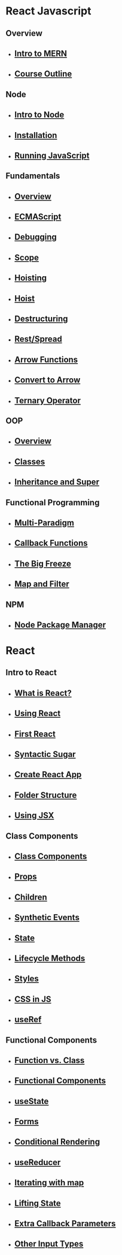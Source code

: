 # React Javascript 

## Overview

*   ## [Intro to MERN](./Readings_001_JavaScript/001_Overview/001_React_Intro.md)
*   ## [Course Outline](./Readings_001_JavaScript/001_Overview/002_React_Overview.md)
## Node
*   ## [Intro to Node](./Readings_001_JavaScript/002_Node/001_Intro_to_Node.md)
*   ## [Installation](./Readings_001_JavaScript/002_Node/001_Intro_to_Node.md)
*   ## [Running JavaScript](./Readings_001_JavaScript/002_Node/001_Intro_to_Node.md)
  ## Fundamentals 
*   ## [Overview](./Readings_001_JavaScript/003_Fundamentals/001_Javascritp_Overview.md)
*   ## [ECMAScript](./Readings_001_JavaScript/003_Fundamentals/001_Javascritp_Overview.md)
*   ## [Debugging](./Readings_001_JavaScript/003_Fundamentals/002_Debuging.md)
*   ## [Scope](./Readings_001_JavaScript/003_Fundamentals/003_Scope.md)
*   ## [Hoisting](./Readings_001_JavaScript/003_Fundamentals/005_Hoisting_Activity.md)
*   ## [Hoist](./Readings_001_JavaScript/003_Fundamentals/005_Hoisting_Activity.md)
*   ## [Destructuring](./Readings_001_JavaScript/003_Fundamentals/006_Destructuring.md)
*   ## [Rest/Spread](./Readings_001_JavaScript/003_Fundamentals/007_Rest_Spread.md)
*   ## [Arrow Functions](./Readings_001_JavaScript/003_Fundamentals/007_Rest_Spread.md)
*   ## [Convert to Arrow](./Readings_001_JavaScript/003_Fundamentals/009_Convert_to_Arrow.md)
*   ## [Ternary Operator](./Readings_001_JavaScript/003_Fundamentals/010_Ternary_Operator.md)
  ## OOP
*   ## [Overview](./Readings_001_JavaScript/004_OOP/001_Overview.md)
*   ## [Classes](./Readings_001_JavaScript/004_OOP/002_Classes.md)
*   ## [Inheritance and Super](./Readings_001_JavaScript/004_OOP/003_Inheritance_Super.md)
  ## Functional Programming
*   ## [Multi-Paradigm](./Readings_001_JavaScript/005_Fuctional_Programming/001_Multi-Paradigm.md)
*   ## [Callback Functions](./Readings_001_JavaScript/005_Fuctional_Programming/002_Callback-Functions.md)
*   ## [The Big Freeze](./Readings_001_JavaScript/005_Fuctional_Programming/003_Freeze.md)
*   ## [Map and Filter](./Readings_001_JavaScript/005_Fuctional_Programming/004_Map_and_Filter.md)
  ## NPM
*   ## [Node Package Manager](./Readings_001_JavaScript/006_NPM/001_NPM.md)
#   React
##  Intro to React
*   ## [What is React?](./Readings_002_React/001_Intro/001_Intro.md)
*   ## [Using React](./Readings_002_React/001_Intro/002_Using_React.md)
*   ## [First React](./Readings_002_React/001_Intro/003_First_React.md)
*   ## [Syntactic Sugar](./Readings_002_React/001_Intro/004_syntactic_sugar.md)
*   ## [Create React App](./Readings_002_React/001_Intro/005_create-react-app.md)
*   ## [Folder Structure](./Readings_002_React/001_Intro/006_Folder_Structure.md)
*   ## [Using JSX](./Readings_002_React/001_Intro/007_Using_JSX.md)
  ## Class Components 
*   ## [Class Components](./Readings_002_React/002_Class_Components/001_Class_Components.md)
*   ## [Props](./Readings_002_React/002_Class_Components/002_Props.md)
*   ## [Children](./Readings_002_React/002_Class_Components/003_Childern.md)
*   ## [Synthetic Events](./Readings_002_React/002_Class_Components/004_Synthetic_Events.md)
*   ## [State](./Readings_002_React/002_Class_Components/005_State.md)
*   ## [Lifecycle Methods](./Readings_002_React/002_Class_Components/006_Lifecycle_Methods.md)
*   ## [Styles](./Readings_002_React/002_Class_Components/007_Styles.md)
*   ## [CSS in JS](./Readings_002_React/002_Class_Components/008_CSS_in_JS.md)
*   ## [useRef](./Readings_002_React/002_Class_Components/009_useRef.md)
  ##    Functional Components
*   ## [Function vs. Class](./Readings_002_React/003_Functional_Components/001_Functional_vs_Class_Components.md)
*   ## [Functional Components](./Readings_002_React/003_Functional_Components/002_Functional_Components.md)
*   ## [useState](./Readings_002_React/003_Functional_Components/003_useState.md)
*   ## [Forms](./Readings_002_React/003_Functional_Components/004_Forms.md)
*   ## [Conditional Rendering](./Readings_002_React/003_Functional_Components/005_Conditional_Rendering.md)
*   ## [useReducer](./Readings_002_React/003_Functional_Components/006_useReducer.md)
*   ## [Iterating with map](./Readings_002_React/003_Functional_Components/007_Iterating_with_map.md)
*   ## [Lifting State](./Readings_002_React/003_Functional_Components/008_Lifting_State.md)
*   ## [Extra Callback Parameters](./Readings_002_React/003_Functional_Components/009_Sending_Arguments_in_Callbacks.md)
*   ## [Other Input Types](./Readings_002_React/003_Functional_Components/010_Other_Input_Types.md)
